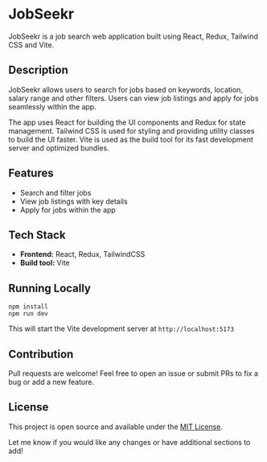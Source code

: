 # JobSeekr

JobSeekr is a job search web application built using React, Redux, Tailwind CSS and Vite.

## Description

JobSeekr allows users to search for jobs based on keywords, location, salary range and other filters. Users can view job listings and apply for jobs seamlessly within the app.

The app uses React for building the UI components and Redux for state management. Tailwind CSS is used for styling and providing utility classes to build the UI faster. Vite is used as the build tool for its fast development server and optimized bundles.

## Features

- Search and filter jobs
- View job listings with key details
- Apply for jobs within the app

## Tech Stack

- **Frontend:** React, Redux, TailwindCSS
- **Build tool:** Vite

## Running Locally

```
npm install
npm run dev
```

This will start the Vite development server at `http://localhost:5173`

## Contribution

Pull requests are welcome! Feel free to open an issue or submit PRs to fix a bug or add a new feature.

## License

This project is open source and available under the [MIT License](LICENSE).

Let me know if you would like any changes or have additional sections to add!
